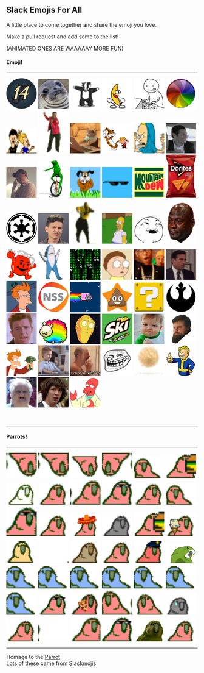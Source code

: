 ## Slack Emojis For All  

A little place to come together and share the emoji you love.

Make a pull request and add some to the list!

(ANIMATED ONES ARE WAAAAAY MORE FUN)


<p align="center">
<h4>Emoji!</h4><hr/>
  <img src="/Emojis/14.png" width="80" alt="14"/>
  <img src="/Emojis/awkwardSeal.jpg" width="80" alt="awkwardSeal"/> 
  <img src="/Emojis/badger.gif" width="80" alt="badger"/> 
  <img src="/Emojis/bananaDance.gif" width="80" alt="bananaDance"/> 
  <img src="/Emojis/bang.gif" width="80" alt="bang"/>
  <img src="/Emojis/beachball.gif" width="80" alt="beachball"/> 
  <img src="/Emojis/beavisNbutthead.gif" width="80" alt="beavisNbutthead"/> 
  <img src="/Emojis/carltonDance.gif" width="80" alt="carltonDance"/> 
  <img src="/Emojis/cattype.gif" width="80" alt="cattype"/>
  <img src="/Emojis/CHDance.gif" width="80" alt="CHDance"/> 
  <img src="/Emojis/cornholio.png" width="80" alt="cornholio"/>
  <img src="/Emojis/cray.gif" width="80" alt="cray"/>
  <img src="/Emojis/dadJoke.jpg" width="80" alt="dadJoke"/>
  <img src="/Emojis/datboi.gif" width="80" alt="datboi"/> 
  <img src="/Emojis/dawg.gif" width="80" alt="dawg"/> 
  <img src="/Emojis/dealwithit.gif" width="80" alt="dealwithit"/> 
  <img src="/Emojis/DEWD.jpg" width="80" alt="DEWD"/> 
  <img src="/Emojis/doritos.png" width="80" alt="doritos"/> 
  <img src="/Emojis/empire.png" width="80" alt="empire"/> 
  <img src="/Emojis/eww.jpg" width="80" alt="eww"/>
  <img src="/Emojis/hammerTime.gif" width="80" alt="hammerTime"/> 
  <img src="/Emojis/homerDisappear.gif" width="80" alt="homerDisappear"/> 
  <img src="/Emojis/iSeeWhatYouDidThere.png" width="80" alt="iSeeWhatYouDidThere"/> 
  <img src="/Emojis/jordanCry.png" width="80" alt="jordanCry"/> 
  <img src="/Emojis/koolAid.png" width="80" alt="koolAid"/>
  <img src="/Emojis/leftShark.gif" width="80" alt="leftShark"/> 
  <img src="/Emojis/matrix.gif" width="80" alt="matrix"/> 
  <img src="/Emojis/morty.gif" width="80" alt="morty"/> 
  <img src="/Emojis/noice.gif" width="80" alt="noice"/>
  <img src="/Emojis/nooo.gif" width="80" alt="nooo"/>
  <img src="/Emojis/notSure.jpg" width="80" alt="notSure"/> 
  <img src="/Emojis/nss.png" width="80" alt="nss"/>
  <img src="/Emojis/nyanCat.gif" width="80" alt="nyanCat"/> 
  <img src="/Emojis/poopstar.png" width="80" alt="poopstar"/>
  <img src="/Emojis/question.gif" width="80" alt="question"/> 
  <img src="/Emojis/rebel.png" width="80" alt="rebel"/> 
  <img src="/Emojis/rick.jpg" width="80" alt="rick"/>
  <img src="/Emojis/sheepy.gif" width="80" alt="sheepy"/> 
  <img src="/Emojis/showMeWhatYouGot.png" width="80" alt="showMeWhatYouGot"/>
  <img src="/Emojis/skiski.JPG" width="80" alt="skiski"/> 
  <img src="/Emojis/successKid.png" width="80" alt="successKid"/> 
  <img src="/Emojis/swann.gif" width="80" alt="swann"/>
  <img src="/Emojis/takeMyMoney.png" width="80" alt="takeMyMoney"/> 
  <img src="/Emojis/thumbsup.gif" width="80" alt="thumbsup"/>
  <img src="/Emojis/tobiasCry.gif" width="80" alt="tobiasCry"/>
  <img src="/Emojis/troll.png" width="80" alt="troll"/> 
  <img src="/Emojis/tumbleweed.gif" width="80" alt="tumbleweed"/>
  <img src="/Emojis/vaultboy.png" width="80" alt="vaultboy"/> 
  <img src="/Emojis/wat.png" width="80" alt="wat"/>
  <img src="/Emojis/whoa.jpg" width="80" alt="whoa"/> 
  <img src="/Emojis/zoidberg.png" width="80" alt="zoidberg"/>
</p>

<br/><hr/>

<p align="center">
<h4>Parrots!</h4><hr/>
  <img src="/Emojis/aussiecongaparrot.gif" width="80" alt="aussiecongaparrot"/> 
  <img src="/Emojis/aussiecongaparrot.gif" width="80" alt="aussiecongaparrot"/> 
  <img src="/Emojis/aussieparrot.gif" width="80" alt="aussieparrot"/> 
  <img src="/Emojis/aussiereversecongaparrot.gif" width="80" alt="aussiereversecongaparrot"/> 
  <img src="/Emojis/boredparrot.gif" width="80" alt="boredparrot"/> 
  <img src="/Emojis/burgerParrot.gif" width="80" alt="burgerParrot"/>
  <img src="/Emojis/chillparrot.gif" width="80" alt="chillparrot"/> 
  <img src="/Emojis/confusedparrot.gif" width="80" alt="confusedparrot"/> 
  <img src="/Emojis/congaparrot.gif" width="80" alt="congaparrot"/> 
  <img src="/Emojis/congapartyparrot.gif" width="80" alt="congapartyparrot"/> 
  <img src="/Emojis/dealParrot2.gif" width="80" alt="dealParrot2"/>
  <img src="/Emojis/dealwithitparrot.gif" width="80" alt="dealwithitparrot"/> 
  <img src="/Emojis/explodyparrot.gif" width="80" alt="explodyparrot"/> 
  <img src="/Emojis/fastparrot.gif" width="80" alt="fastparrot"/> 
  <img src="/Emojis/fiestaparrot.gif" width="80" alt="fiestaparrot"/> 
  <img src="/Emojis/gothparrot.gif" width="80" alt="gothparrot"/> 
  <img src="/Emojis/hamburgerparrot.gif" width="80" alt="hamburgerparrot"/> 
  <img src="/Emojis/ice-cream-parrot.gif" width="80" alt="parrot"/> 
  <img src="/Emojis/middleparrot.gif" width="80" alt="middleparrot"/> 
  <img src="/Emojis/moonwalkingparrot.gif" width="80" alt="moonwalkingparrot"/> 
  <img src="/Emojis/oldtimeyparrot.gif" width="80" alt="oldtimeyparrot"/> 
  <img src="/Emojis/parrot.gif" width="80" alt="parrot"/> 
  <img src="/Emojis/parrotcop.gif" width="80" alt="parrotcop"/> 
  <img src="/Emojis/parrotdad.gif" width="80" alt="parrotdad"/> 
  <img src="/Emojis/parrotwave1.gif" width="80" alt="parrotwave1"/> 
  <img src="/Emojis/parrotwave2.gif" width="80" alt="parrotwave2"/> 
  <img src="/Emojis/parrotwave3.gif" width="80" alt="parrotwave3"/> 
  <img src="/Emojis/parrotwave4.gif" width="80" alt="parrotwave4"/> 
  <img src="/Emojis/parrotwave5.gif" width="80" alt="parrotwave5"/> 
  <img src="/Emojis/parrotwave6.gif" width="80" alt="parrotwave6"/> 
  <img src="/Emojis/parrotwave7.gif" width="80" alt="parrotwave7"/> 
  <img src="/Emojis/partyparrot.gif" width="80" alt="partyparrot"/> 
  <img src="/Emojis/pizzaparrot.gif" width="80" alt="pizzaparrot"/> 
  <img src="/Emojis/reversecongaparrot.gif" width="80" alt="reversecongaparrot"/> 
  <img src="/Emojis/rightparrot.gif" width="80" alt="rightparrot"/> 
  <img src="/Emojis/sadparrot.gif" width="80" alt="sadparrot"/> 
  <img src="/Emojis/sassyparrot.gif" width="80" alt="sassyparrot"/> 
  <img src="/Emojis/shufflefurtherparrot.gif" width="80" alt="shufflefurtherparrot"/> 
  <img src="/Emojis/shuffleparrot.gif" width="80" alt="shuffleparrot"/> 
  <img src="/Emojis/shufflepartyparrot.gif" width="80" alt="shufflepartyparrot"/> 
  <img src="/Emojis/sirocco.gif" width="80" alt="sirocco"/> 
  <img src="/Emojis/slowparrot.gif" width="80" alt="slowparrot"/> 
</p>

***

Homage to the [Parrot](http://cultofthepartyparrot.com/)  
Lots of these came from [Slackmojis](https://slackmojis.com/)
